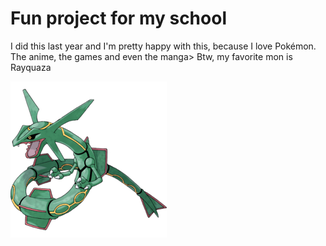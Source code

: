 <h1>Fun project for my school</h1>
<p>I did this last year and I'm pretty happy with this, because I love Pokémon. The anime, the games and even the manga> Btw, my favorite mon is Rayquaza</p>
<img src="img/rayquaza.png">
